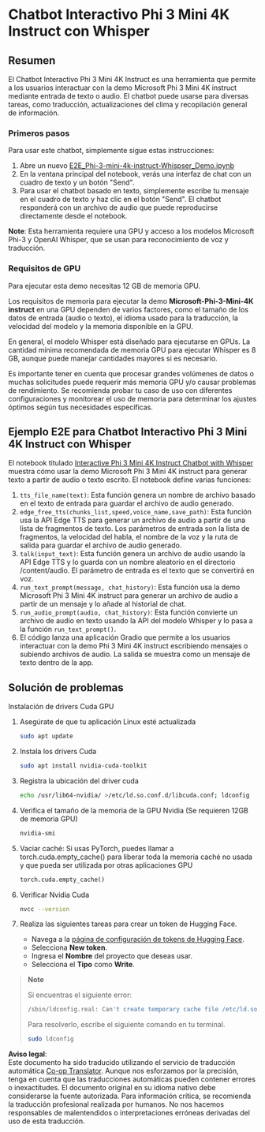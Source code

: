 <!--
CO_OP_TRANSLATOR_METADATA:
{
  "original_hash": "006e8cf75211d3297f24e1b22e38955f",
  "translation_date": "2025-07-17T02:13:02+00:00",
  "source_file": "md/02.Application/01.TextAndChat/Phi3/E2E_Phi-3-mini_with_whisper.md",
  "language_code": "es"
}
-->
# Chatbot Interactivo Phi 3 Mini 4K Instruct con Whisper

## Resumen

El Chatbot Interactivo Phi 3 Mini 4K Instruct es una herramienta que permite a los usuarios interactuar con la demo Microsoft Phi 3 Mini 4K instruct mediante entrada de texto o audio. El chatbot puede usarse para diversas tareas, como traducción, actualizaciones del clima y recopilación general de información.

### Primeros pasos

Para usar este chatbot, simplemente sigue estas instrucciones:

1. Abre un nuevo [E2E_Phi-3-mini-4k-instruct-Whispser_Demo.ipynb](https://github.com/microsoft/Phi-3CookBook/blob/main/code/06.E2E/E2E_Phi-3-mini-4k-instruct-Whispser_Demo.ipynb)
2. En la ventana principal del notebook, verás una interfaz de chat con un cuadro de texto y un botón "Send".
3. Para usar el chatbot basado en texto, simplemente escribe tu mensaje en el cuadro de texto y haz clic en el botón "Send". El chatbot responderá con un archivo de audio que puede reproducirse directamente desde el notebook.

**Note**: Esta herramienta requiere una GPU y acceso a los modelos Microsoft Phi-3 y OpenAI Whisper, que se usan para reconocimiento de voz y traducción.

### Requisitos de GPU

Para ejecutar esta demo necesitas 12 GB de memoria GPU.

Los requisitos de memoria para ejecutar la demo **Microsoft-Phi-3-Mini-4K instruct** en una GPU dependen de varios factores, como el tamaño de los datos de entrada (audio o texto), el idioma usado para la traducción, la velocidad del modelo y la memoria disponible en la GPU.

En general, el modelo Whisper está diseñado para ejecutarse en GPUs. La cantidad mínima recomendada de memoria GPU para ejecutar Whisper es 8 GB, aunque puede manejar cantidades mayores si es necesario.

Es importante tener en cuenta que procesar grandes volúmenes de datos o muchas solicitudes puede requerir más memoria GPU y/o causar problemas de rendimiento. Se recomienda probar tu caso de uso con diferentes configuraciones y monitorear el uso de memoria para determinar los ajustes óptimos según tus necesidades específicas.

## Ejemplo E2E para Chatbot Interactivo Phi 3 Mini 4K Instruct con Whisper

El notebook titulado [Interactive Phi 3 Mini 4K Instruct Chatbot with Whisper](https://github.com/microsoft/Phi-3CookBook/blob/main/code/06.E2E/E2E_Phi-3-mini-4k-instruct-Whispser_Demo.ipynb) muestra cómo usar la demo Microsoft Phi 3 Mini 4K instruct para generar texto a partir de audio o texto escrito. El notebook define varias funciones:

1. `tts_file_name(text)`: Esta función genera un nombre de archivo basado en el texto de entrada para guardar el archivo de audio generado.
1. `edge_free_tts(chunks_list,speed,voice_name,save_path)`: Esta función usa la API Edge TTS para generar un archivo de audio a partir de una lista de fragmentos de texto. Los parámetros de entrada son la lista de fragmentos, la velocidad del habla, el nombre de la voz y la ruta de salida para guardar el archivo de audio generado.
1. `talk(input_text)`: Esta función genera un archivo de audio usando la API Edge TTS y lo guarda con un nombre aleatorio en el directorio /content/audio. El parámetro de entrada es el texto que se convertirá en voz.
1. `run_text_prompt(message, chat_history)`: Esta función usa la demo Microsoft Phi 3 Mini 4K instruct para generar un archivo de audio a partir de un mensaje y lo añade al historial de chat.
1. `run_audio_prompt(audio, chat_history)`: Esta función convierte un archivo de audio en texto usando la API del modelo Whisper y lo pasa a la función `run_text_prompt()`.
1. El código lanza una aplicación Gradio que permite a los usuarios interactuar con la demo Phi 3 Mini 4K instruct escribiendo mensajes o subiendo archivos de audio. La salida se muestra como un mensaje de texto dentro de la app.

## Solución de problemas

Instalación de drivers Cuda GPU

1. Asegúrate de que tu aplicación Linux esté actualizada

    ```bash
    sudo apt update
    ```

1. Instala los drivers Cuda

    ```bash
    sudo apt install nvidia-cuda-toolkit
    ```

1. Registra la ubicación del driver cuda

    ```bash
    echo /usr/lib64-nvidia/ >/etc/ld.so.conf.d/libcuda.conf; ldconfig
    ```

1. Verifica el tamaño de la memoria de la GPU Nvidia (Se requieren 12GB de memoria GPU)

    ```bash
    nvidia-smi
    ```

1. Vaciar caché: Si usas PyTorch, puedes llamar a torch.cuda.empty_cache() para liberar toda la memoria caché no usada y que pueda ser utilizada por otras aplicaciones GPU

    ```python
    torch.cuda.empty_cache() 
    ```

1. Verificar Nvidia Cuda

    ```bash
    nvcc --version
    ```

1. Realiza las siguientes tareas para crear un token de Hugging Face.

    - Navega a la [página de configuración de tokens de Hugging Face](https://huggingface.co/settings/tokens?WT.mc_id=aiml-137032-kinfeylo).
    - Selecciona **New token**.
    - Ingresa el **Nombre** del proyecto que deseas usar.
    - Selecciona el **Tipo** como **Write**.

> **Note**
>
> Si encuentras el siguiente error:
>
> ```bash
> /sbin/ldconfig.real: Can't create temporary cache file /etc/ld.so.cache~: Permission denied 
> ```
>
> Para resolverlo, escribe el siguiente comando en tu terminal.
>
> ```bash
> sudo ldconfig
> ```

**Aviso legal**:  
Este documento ha sido traducido utilizando el servicio de traducción automática [Co-op Translator](https://github.com/Azure/co-op-translator). Aunque nos esforzamos por la precisión, tenga en cuenta que las traducciones automáticas pueden contener errores o inexactitudes. El documento original en su idioma nativo debe considerarse la fuente autorizada. Para información crítica, se recomienda la traducción profesional realizada por humanos. No nos hacemos responsables de malentendidos o interpretaciones erróneas derivadas del uso de esta traducción.